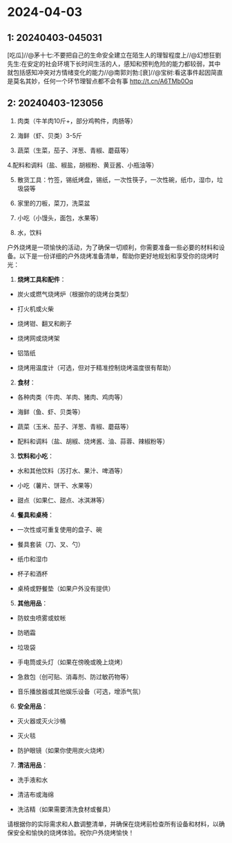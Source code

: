 # 2024-04-03

## 1: 20240403-045031

[吃瓜]//@茅十七:不要把自己的生命安全建立在陌生人的理智程度上//@幻想狂劉先生:在安定的社会环境下长时间生活的人，感知和预判危险的能力都较弱，其中就包括感知冲突对方情绪变化的能力//@南郭刘勃:[衰]//@宝树:看这事件起因简直是莫名其妙，任何一个环节理智点都不会有事 http://t.cn/A6TMb0Oq

## 2: 20240403-123056

1. 肉类（牛羊肉10斤+，部分鸡鸭件，肉肠等）

2. 海鲜（虾、贝类）3-5斤

3. 蔬菜（生菜，茄子、洋葱、青椒、蘑菇等）

4.配料和调料（盐、椒盐，胡椒粉、黄豆酱、小瓶油等）

5. 散货工具：竹签，锡纸烤盘，锡纸，一次性筷子，一次性碗，纸巾，湿巾，垃圾袋等

6. 家里的刀板，菜刀，洗菜盆

7. 小吃（小馒头，面包，水果等）

8. 水，饮料

户外烧烤是一项愉快的活动，为了确保一切顺利，你需要准备一些必要的材料和设备。以下是一份详细的户外烧烤准备清单，帮助你更好地规划和享受你的烧烤时光：

1. **烧烤工具和配件**：

- 炭火或燃气烧烤炉（根据你的烧烤台类型）

- 打火机或火柴

- 烧烤钳、翻叉和刷子

- 烧烤网或烧烤架

- 铝箔纸

- 烧烤用温度计（可选，但对于精准控制烧烤温度很有帮助）

2. **食材**：

- 各种肉类（牛肉、羊肉、猪肉、鸡肉等）

- 海鲜（鱼、虾、贝类等）

- 蔬菜（玉米、茄子、洋葱、青椒、蘑菇等）

- 配料和调料（盐、胡椒、烧烤酱、油、蒜蓉、辣椒粉等）

3. **饮料和小吃**：

- 水和其他饮料（苏打水、果汁、啤酒等）

- 小吃（薯片、饼干、水果等）

- 甜点（如果仁、甜点、冰淇淋等）

4. **餐具和桌椅**：

- 一次性或可重复使用的盘子、碗

- 餐具套装（刀、叉、勺）

- 纸巾和湿巾

- 杯子和酒杯

- 桌椅或野餐垫（如果户外没有提供）

5. **其他用品**：

- 防蚊虫喷雾或蚊帐

- 防晒霜

- 垃圾袋

- 手电筒或头灯（如果在傍晚或晚上烧烤）

- 急救包（创可贴、消毒剂、防过敏药物等）

- 音乐播放器或其他娱乐设备（可选，增添气氛）

6. **安全用品**：

- 灭火器或灭火沙桶

- 灭火毯

- 防护眼镜（如果你使用炭火烧烤）

7. **清洁用品**：

- 洗手液和水

- 清洁布或海绵

- 洗洁精（如果需要清洗食材或餐具）

请根据你的实际需求和人数调整清单，并确保在烧烤前检查所有设备和材料，以确保安全和愉快的烧烤体验。祝你户外烧烤愉快！

